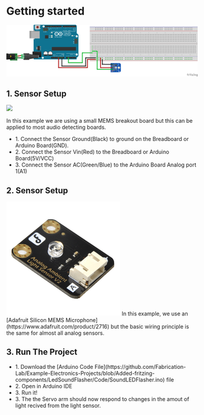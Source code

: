 
# Getting started
<img src="https://github.com/Fabrication-Lab/Example-Electronics-Projects/blob/Added-fritzing-components/LedSoundFlasher/LEDSoundFlasher_bb.png" style="width:800px;height:auto;">

## 1. Sensor Setup
<img src="https://cdn-shop.adafruit.com/970x728/2716-04.jpg" style="width:300px;height:auto;">

In this example we are using a small MEMS breakout board but this can be applied to most audio detecting boards.

 <ul>
  <li>1. Connect the Sensor Ground(Black) to ground on the Breadboard or Arduino Board(GND).</li>
  <li>2. Connect the Sensor Vin(Red) to the Breadboard or Arduino Board(5V/VCC) </li>
  <li>3. Connect the Sensor AC(Green/Blue) to the Arduino Board Analog port 1(A1)</li>
</ul> 

## 2. Sensor Setup

<img src="https://raw.githubusercontent.com/DFRobot/DFRobotMediaWikiImage/master/Image/DFR0026.JPG" style="width:300px;height:auto;">
In this example, we use an [Adafruit Silicon MEMS Microphone](https://www.adafruit.com/product/2716) but the basic wiring principle is the same for almost all analog sensors. 




## 3. Run The Project

 <ul>
  <li>1. Download the [Arduino Code File](https://github.com/Fabrication-Lab/Example-Electronics-Projects/blob/Added-fritzing-components/LedSoundFlasher/Code/SoundLEDFlasher.ino)  file</li>
  <li>2. Open in Arduino IDE</li>
  <li>3. Run it!</li>
  <li>3. The the Servo arm should now respond to changes in the amout of light recived from the light sensor.</li>
</ul> 






